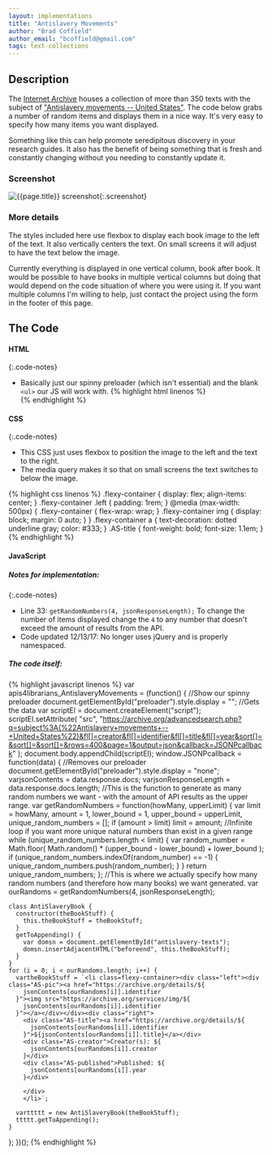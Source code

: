 ```yaml
---
layout: implementations
title: "Antislavery Movements"
author: "Brad Coffield"
author_email: "bcoffield@gmail.com" 
tags: text-collections
---
```


## Description

The [Internet Archive](https://www.archive.org/) houses a collection of more than 350 texts with the subject of ["Antislavery movements -- United States"](https://archive.org/search.php?query=subject%3A%22Antislavery+movements+--+United+States%22). The code below grabs a number of random items and displays them in a nice way. It's very easy to specify how many items you want displayed.

Something like this can help promote seredipitous discovery in your research
guides. It also has the benefit of being something that is fresh and constantly
changing without you needing to constantly update it.

### Screenshot

![{{page.title}} screenshot]({{site.baseurl}}/assets/{{page.title}}-screenshot.jpg){:.screenshot}

### More details

The styles included here use flexbox to display each book image to the left of the text. It also vertically centers the text. On small screens it will adjust to have the text below the image.

Currently everything is displayed in one vertical column, book after book. It would be possible to have books in multiple vertical columns but doing that would depend on the code situation of where you were using it. If you want multiple columns I'm willing to help, just contact the project using the form in the footer of this page.

## The Code

#### HTML

{:.code-notes}

* Basically just our spinny preloader (which isn't essential) and the blank `<ul>` our JS will work with.
  {% highlight html linenos %}
  <img src="/assets/img/Eclipse.gif" alt="" id="preloader">
    <ul id="antislavery-texts"></ul>{% endhighlight %}

#### CSS

{:.code-notes}

* This CSS just uses flexbox to position the image to the left and the text to
  the right.
* The media query makes it so that on small screens the text switches to below
  the image.

{% highlight css linenos %} .flexy-container {
display: flex;
align-items: center;
}
.flexy-container .left {
padding: 1rem;
}
@media (max-width: 500px) {
.flexy-container {
flex-wrap: wrap;
}
.flexy-container img {
display: block;
margin: 0 auto;
}
}
.flexy-container a {
text-decoration: dotted underline gray;
color: #333;
}
.AS-title {
font-weight: bold;
font-size: 1.1em;
} {% endhighlight %}

#### JavaScript

##### Notes for implementation:

{:.code-notes}

* Line 33: `getRandomNumbers(4, jsonResponseLength);` To change the number of items displayed change the `4` to any number that doesn't exceed the amount of results from the API.
* Code updated 12/13/17: No longer uses jQuery and is properly namespaced.

##### The code itself:

{% highlight javascript linenos %} var apis4librarians_AntislaveryMovements = (function() {
//Show our spinny preloader
document.getElementById("preloader").style.display = "";
//Gets the data
var scriptEl = document.createElement("script");
scriptEl.setAttribute(
"src",
"https://archive.org/advancedsearch.php?q=subject%3A(%22Antislavery+movements+--+United+States%22)&fl[]=creator&fl[]=identifier&fl[]=title&fl[]=year&sort[]=&sort[]=&sort[]=&rows=400&page=1&output=json&callback=JSONPcallback"
);
document.body.appendChild(scriptEl);
window.JSONPcallback = function(data) {
//Removes our preloader
document.getElementById("preloader").style.display = "none";
varjsonContents = data.response.docs;
varjsonResponseLength = data.response.docs.length;
//This is the function to generate as many random numbers we want - with the amount of API results as the upper range.
var getRandomNumbers = function(howMany, upperLimit) {
var limit = howMany,
amount = 1,
lower_bound = 1,
upper_bound = upperLimit,
unique_random_numbers = [];
if (amount > limit) limit = amount; //Infinite loop if you want more unique natural numbers than exist in a given range
while (unique_random_numbers.length < limit) {
var random_number = Math.floor(
Math.random() \* (upper_bound - lower_bound) + lower_bound
);
if (unique_random_numbers.indexOf(random_number) == -1) {
unique_random_numbers.push(random_number);
}
}
return unique_random_numbers;
};
//This is where we actually specify how many random numbers (and therefore how many books) we want generated.
var ourRandoms = getRandomNumbers(4, jsonResponseLength);

    class AntiSlaveryBook {
      constructor(theBookStuff) {
        this.theBookStuff = theBookStuff;
      }
      getToAppending() {
        var domsn = document.getElementById("antislavery-texts");
        domsn.insertAdjacentHTML("beforeend", this.theBookStuff);
      }
    }
    for (i = 0; i < ourRandoms.length; i++) {
      vartheBookStuff = `<li class=flexy-container><div class="left"><div class="AS-pic"><a href="https://archive.org/details/${
        jsonContents[ourRandoms[i]].identifier
      }"><img src="https://archive.org/services/img/${
        jsonContents[ourRandoms[i]].identifier
      }"></a></div></div><div class="right">
        <div class="AS-title"><a href="https://archive.org/details/${
          jsonContents[ourRandoms[i]].identifier
        }">${jsonContents[ourRandoms[i]].title}</a></div>
        <div class="AS-creator">Creator(s): ${
          jsonContents[ourRandoms[i]].creator
        }</div>
        <div class="AS-published">Published: ${
          jsonContents[ourRandoms[i]].year
        }</div>

        </div>
        </li>`;

      varttttt = new AntiSlaveryBook(theBookStuff);
      ttttt.getToAppending();
    }

};
})();
{% endhighlight %}
